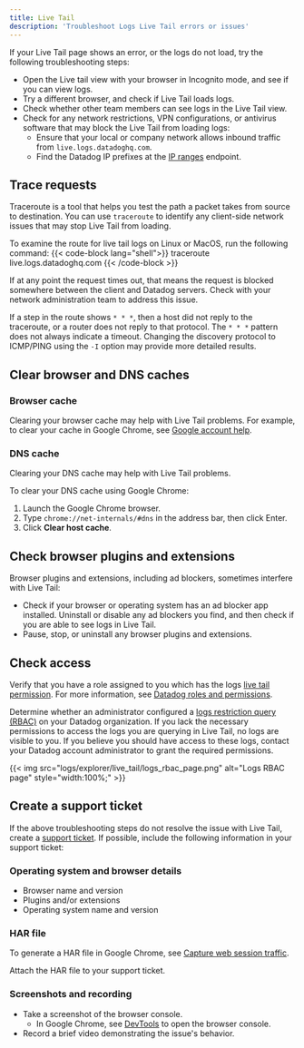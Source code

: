 ```yaml
---
title: Live Tail
description: 'Troubleshoot Logs Live Tail errors or issues'
---
```


If your Live Tail page shows an error, or the logs do not load, try the following troubleshooting steps:

* Open the Live tail view with your browser in Incognito mode, and see if you can view logs.
* Try a different browser, and check if Live Tail loads logs.
* Check whether other team members can see logs in the Live Tail view.
* Check for any network restrictions, VPN configurations, or antivirus software that may block the Live Tail from loading logs:
	- Ensure that your local or company network allows inbound traffic from `live.logs.datadoghq.com`.
	- Find the Datadog IP prefixes at the [IP ranges][1] endpoint.

## Trace requests

Traceroute is a tool that helps you test the path a packet takes from source to destination. You can use `traceroute` to identify any client-side network issues that may stop Live Tail from loading.

To examine the route for live tail logs on Linux or MacOS, run the following command:
{{< code-block lang="shell">}}
traceroute live.logs.datadoghq.com
{{< /code-block >}}

If at any point the request times out, that means the request is blocked somewhere between the client and Datadog servers. Check with your network administration team to address this issue.    

If a step in the route shows `* * *`, then a host did not reply to the traceroute, or a router does not reply to that protocol. The `* * *` pattern does not always indicate a timeout. Changing the discovery protocol to ICMP/PING using the `-I` option may provide more detailed results.

## Clear browser and DNS caches

### Browser cache

Clearing your browser cache may help with Live Tail problems. For example, to clear your cache in Google Chrome, see [Google account help][2].

### DNS cache

Clearing your DNS cache may help with Live Tail problems.

To clear your DNS cache using Google Chrome:
1. Launch the Google Chrome browser.
1. Type `chrome://net-internals/#dns` in the address bar, then click Enter.
1. Click **Clear host cache**.

## Check browser plugins and extensions

Browser plugins and extensions, including ad blockers, sometimes interfere with Live Tail: 
- Check if your browser or operating system has an ad blocker app installed. Uninstall or disable any ad blockers you find, and then check if you are able to see logs in Live Tail.
- Pause, stop, or uninstall any browser plugins and extensions.

## Check access

Verify that you have a role assigned to you which has the logs [live tail permission][3]. For more information, see [Datadog roles and permissions][4].

Determine whether an administrator configured a [logs restriction query (RBAC)][5] on your Datadog organization. If you lack the necessary permissions to access the logs you are querying in Live Tail, no logs are visible to you. If you believe you should have access to these logs, contact your Datadog account administrator to grant the required permissions.

{{< img src="logs/explorer/live_tail/logs_rbac_page.png" alt="Logs RBAC page" style="width:100%;" >}}

## Create a support ticket

If the above troubleshooting steps do not resolve the issue with Live Tail, create a [support ticket][6]. If possible, include the following information in your support ticket:

### Operating system and browser details

- Browser name and version 
- Plugins and/or extensions
- Operating system name and version

### HAR file

To generate a HAR file in Google Chrome, see [Capture web session traffic][7].

Attach the HAR file to your support ticket.

### Screenshots and recording
- Take a screenshot of the browser console.
    - In Google Chrome, see [DevTools][8] to open the browser console.
- Record a brief video demonstrating the issue's behavior.

[1]: https://ip-ranges.datadoghq.com
[2]: https://support.google.com/accounts/answer/32050?hl=en&co=GENIE.Platform%3DDesktop
[3]: /logs/guide/logs-rbac-permissions/?tab=ui#logs_live_tail
[4]: /account_management/rbac/permissions/
[5]: /logs/guide/logs-rbac/?tab=ui
[6]: https://help.datadoghq.com/hc/en-us/requests/new
[7]: https://support.google.com/admanager/answer/10358597?hl=en
[8]: https://developer.chrome.com/docs/devtools/open
